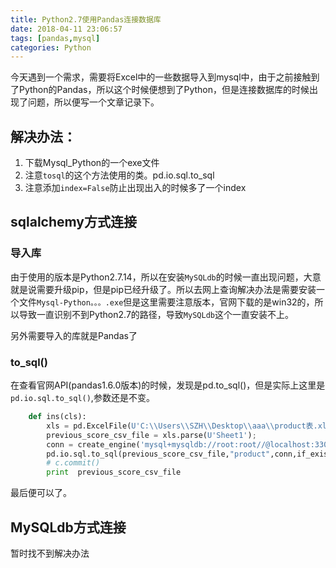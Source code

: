 ```yaml
---
title: Python2.7使用Pandas连接数据库
date: 2018-04-11 23:06:57
tags: [pandas,mysql]
categories: Python
---
```

今天遇到一个需求，需要将Excel中的一些数据导入到mysql中，由于之前接触到了Python的Pandas，所以这个时候便想到了Python，但是连接数据库的时候出现了问题，所以便写一个文章记录下。

## 解决办法：
1. 下载Mysql_Python的一个exe文件
2.  注意`tosql`的这个方法使用的类。pd.io.sql.to_sql
3.  注意添加`index=False`防止出现出入的时候多了一个index

## sqlalchemy方式连接

### 导入库
由于使用的版本是Python2.7.14，所以在安装`MySQLdb`的时候一直出现问题，大意就是说需要升级pip，但是pip已经升级了。所以去网上查询解决办法是需要安装一个文件`Mysql-Python。。。.exe`但是这里需要注意版本，官网下载的是win32的，所以导致一直识别不到Python2.7的路径，导致`MySQLdb`这个一直安装不上。

另外需要导入的库就是Pandas了

### to_sql()
在查看官网API(pandas1.6.0版本)的时候，发现是pd.to_sql()，但是实际上这里是`pd.io.sql.to_sql()`,参数还是不变。
```python
    def ins(cls):
        xls = pd.ExcelFile(U'C:\\Users\\SZH\\Desktop\\aaa\\product表.xlsx')
        previous_score_csv_file = xls.parse(U'Sheet1');
        conn = create_engine('mysql+mysqldb://root:root//@localhost:3306/vendor?charset=utf8')
        pd.io.sql.to_sql(previous_score_csv_file,"product",conn,if_exists='append',index=False)
        # c.commit()
        print  previous_score_csv_file
```
最后便可以了。


## MySQLdb方式连接

暂时找不到解决办法

